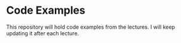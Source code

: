 # Code Examples
This repository will hold code examples from the lectures. I will keep updating it after each lecture.
